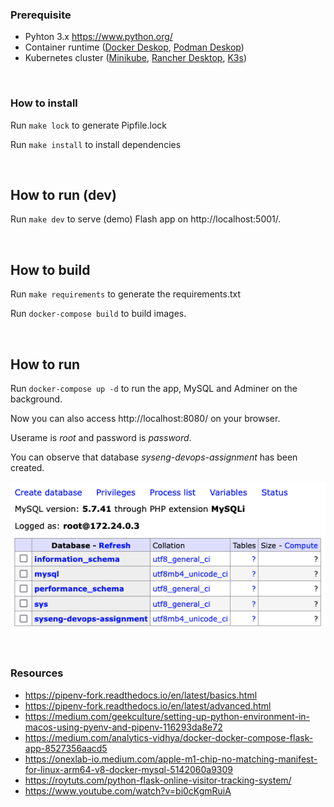 ### Prerequisite

- Pyhton 3.x https://www.python.org/ 
- Container runtime ([Docker Deskop](https://www.docker.com/products/docker-desktop/), [Podman Deskop](https://podman-desktop.io/))
- Kubernetes cluster ([Minikube](https://minikube.sigs.k8s.io/docs/start/#what-youll-need), [Rancher Desktop](https://docs.rancherdesktop.io/getting-started/installation/), [K3s](https://docs.k3s.io/installation))

<br/>

### How to install

Run `make lock` to generate Pipfile.lock

Run `make install` to install dependencies

<br/>

## How to run (dev)

Run `make dev` to serve (demo) Flash app on http://localhost:5001/.

<br/>

## How to build

Run `make requirements` to generate the requirements.txt

Run `docker-compose build` to build images. 

<br/>

## How to run

Run `docker-compose up -d` to run the app, MySQL and Adminer on the background.

Now you can also access http://localhost:8080/ on your browser. 

Userame is *root* and password is *password*.

You can observe that database *syseng-devops-assignment* has been created.

![Tables](/images/tables.png)

<br/>

### Resources
- https://pipenv-fork.readthedocs.io/en/latest/basics.html
- https://pipenv-fork.readthedocs.io/en/latest/advanced.html
- https://medium.com/geekculture/setting-up-python-environment-in-macos-using-pyenv-and-pipenv-116293da8e72
- https://medium.com/analytics-vidhya/docker-docker-compose-flask-app-8527356aacd5
- https://onexlab-io.medium.com/apple-m1-chip-no-matching-manifest-for-linux-arm64-v8-docker-mysql-5142060a9309
- https://roytuts.com/python-flask-online-visitor-tracking-system/
- https://www.youtube.com/watch?v=bi0cKgmRuiA
